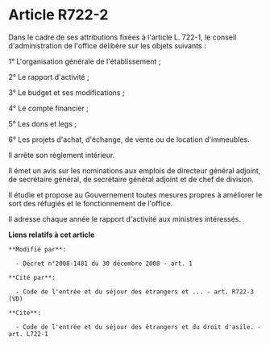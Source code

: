 # Article R722-2

Dans le cadre de ses attributions fixées à l'article L. 722-1, le conseil d'administration de l'office délibère sur les
objets suivants : 

1° L'organisation générale de l'établissement ; 

2° Le rapport d'activité ; 

3° Le budget et ses modifications ; 

4° Le compte financier ; 

5° Les dons et legs ; 

6° Les projets d'achat, d'échange, de vente ou de location d'immeubles. 

Il arrête son règlement intérieur. 

Il émet un avis sur les nominations aux emplois de directeur général adjoint, de secrétaire général, de secrétaire général
adjoint et de chef de division. 

Il étudie et propose au Gouvernement toutes mesures propres à améliorer le sort des réfugiés et le fonctionnement de
l'office. 

Il adresse chaque année le rapport d'activité aux ministres intéressés.

**Liens relatifs à cet article**

	**Modifié par**:

	  - Décret n°2008-1481 du 30 décembre 2008 - art. 1

	**Cité par**:

	  - Code de l'entrée et du séjour des étrangers et ... - art. R722-3 (VD)

	**Cite**:

	  - Code de l'entrée et du séjour des étrangers et du droit d'asile. - art. L722-1
